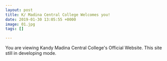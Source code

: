 ```yaml
---
layout: post
title: K/ Madina Central College Welcomes you!
date: 2019-01-30 13:05:55 +0000
image: 01.jpg
tags: []

---
```

You are viewing Kandy Madina Central College's Official Website. This site still in developing mode.